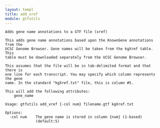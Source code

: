 ```yaml
---
layout: templ
title: add_xref
module: gtfutils
---
```

    Adds gene name annotations to a GTF file (xref)
    
    This adds gene name annotations based upon the KnownGene annotations from the
    UCSC Genome Browser. Gene names will be taken from the kgXref table. This
    table must be downloaded separately from the UCSC Genome Browser.
    
    This assumes that the file will be in tab-delimited format and that there is
    one line for each transcript. You may specify which column represents the gene
    name. In the standard "kgXref.txt" file, this is column #5.
    
    This will add the following attributes:
        gene_name
    
    Usage: gtfutils add_xref {-col num} filename.gtf kgXref.txt
    
    Options:
      -col num    The gene name is stored in column {num} (1-based)
                  (default:5)
    
    
